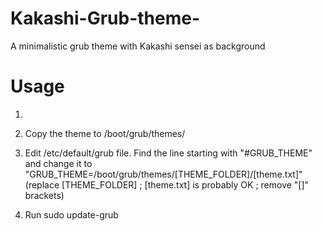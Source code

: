 # Kakashi-Grub-theme-
A minimalistic grub theme with Kakashi sensei as background  

# Usage
1. 

2. Copy the theme to /boot/grub/themes/

3. Edit /etc/default/grub file. Find the line starting with "#GRUB_THEME" and change it to "GRUB_THEME=/boot/grub/themes/[THEME_FOLDER]/[theme.txt]" (replace          [THEME_FOLDER] ; [theme.txt] is probably OK ; remove "[]" brackets)

4. Run sudo update-grub
